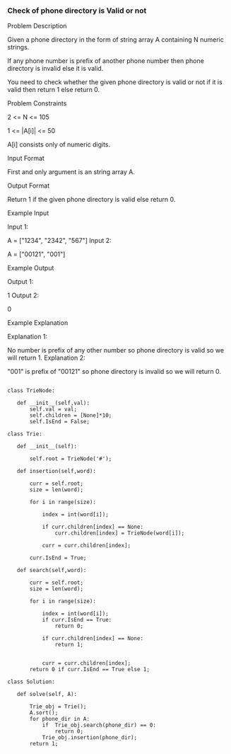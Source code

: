 ### Check of phone directory is Valid or not


Problem Description

Given a phone directory in the form of string array A containing N numeric strings.

If any phone number is prefix of another phone number then phone directory is invalid else it is valid.

You need to check whether the given phone directory is valid or not if it is valid then return 1 else return 0.



Problem Constraints

2 <= N <= 105

1 <= |A[i]| <= 50

A[i] consists only of numeric digits.



Input Format

First and only argument is an string array A.



Output Format

Return 1 if the given phone directory is valid else return 0.



Example Input

Input 1:

 A = ["1234", "2342", "567"]
Input 2:

 A = ["00121", "001"]


Example Output

Output 1:

 1
Output 2:

 0


Example Explanation

Explanation 1:

 No number is prefix of any other number so phone directory is valid so we will return 1.
Explanation 2:

 "001" is prefix of "00121" so phone directory is invalid so we will return 0.
 
 
 ```
 
 class TrieNode:

    def __init__(self,val):
        self.val = val;
        self.children = [None]*10;
        self.IsEnd = False;

class Trie:

    def __init__(self):

        self.root = TrieNode('#');
    
    def insertion(self,word):

        curr = self.root;
        size = len(word);

        for i in range(size):

            index = int(word[i]);

            if curr.children[index] == None:
                curr.children[index] = TrieNode(word[i]);
            
            curr = curr.children[index];
        
        curr.IsEnd = True;
    
    def search(self,word):

        curr = self.root;
        size = len(word);

        for i in range(size):

            index = int(word[i]);
            if curr.IsEnd == True:
                return 0;

            if curr.children[index] == None:
                return 1;


            curr = curr.children[index];
        return 0 if curr.IsEnd == True else 1;

class Solution:

    def solve(self, A):

        Trie_obj = Trie();
        A.sort();
        for phone_dir in A:
            if  Trie_obj.search(phone_dir) == 0:
                return 0;
            Trie_obj.insertion(phone_dir);
        return 1;
 
 ```
